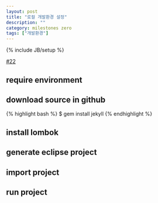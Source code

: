 ```yaml
---
layout: post
title: "로컬 개발환경 설정"
description: ""
category: milestones zero
tags: ["개발환경"]
---
```

{% include JB/setup %}

[#22](https://github.com/slippStudy/passion/issues/22)

## require environment

## download source in github 


{% highlight bash %} $ gem install jekyll {% endhighlight %}


## install lombok 

## generate eclipse project

## import project 

## run project
